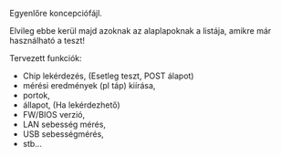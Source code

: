 Egyenlőre koncepciófájl.

Elvileg ebbe kerül majd azoknak az alaplapoknak a listája, amikre már használható a teszt!


Tervezett funkciók:
- Chip lekérdezés, (Esetleg teszt, POST álapot)
- mérési eredmények (pl táp) kiírása,
- portok,
- állapot, (Ha lekérdezhető)
- FW/BIOS verzió,
- LAN sebesség mérés,
- USB sebességmérés,
- stb...



